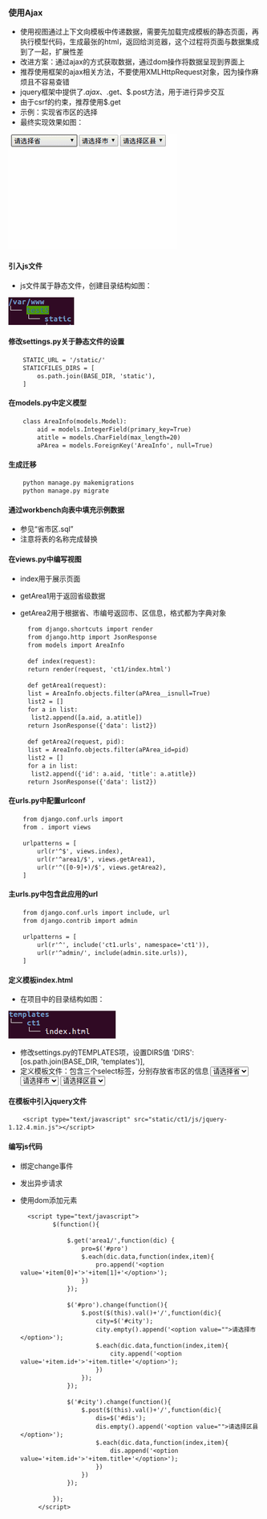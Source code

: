 ### 使用Ajax

* 使用视图通过上下文向模板中传递数据，需要先加载完成模板的静态页面，再执行模型代码，生成最张的html，返回给浏览器，这个过程将页面与数据集成到了一起，扩展性差
* 改进方案：通过ajax的方式获取数据，通过dom操作将数据呈现到界面上
* 推荐使用框架的ajax相关方法，不要使用XMLHttpRequest对象，因为操作麻烦且不容易查错
* jquery框架中提供了$.ajax、$.get、$.post方法，用于进行异步交互
* 由于csrf的约束，推荐使用$.get
* 示例：实现省市区的选择
* 最终实现效果如图：  

![alt文本](Images/city.gif "Title")

#### 引入js文件

* js文件属于静态文件，创建目录结构如图：  

![alt文本](Images/static.png "Title")

#### 修改settings.py关于静态文件的设置      

        STATIC_URL = '/static/'
        STATICFILES_DIRS = [
            os.path.join(BASE_DIR, 'static'),
        ]  

#### 在models.py中定义模型

        class AreaInfo(models.Model):
            aid = models.IntegerField(primary_key=True)
            atitle = models.CharField(max_length=20)
            aPArea = models.ForeignKey('AreaInfo', null=True)  

#### 生成迁移

        python manage.py makemigrations
        python manage.py migrate  

#### 通过workbench向表中填充示例数据

* 参见“省市区.sql”
* 注意将表的名称完成替换  

#### 在views.py中编写视图

* index用于展示页面
* getArea1用于返回省级数据
* getArea2用于根据省、市编号返回市、区信息，格式都为字典对象  



        from django.shortcuts import render
        from django.http import JsonResponse
        from models import AreaInfo

        def index(request):
        return render(request, 'ct1/index.html')

        def getArea1(request):
        list = AreaInfo.objects.filter(aPArea__isnull=True)
        list2 = []
        for a in list:
         list2.append([a.aid, a.atitle])
        return JsonResponse({'data': list2})

        def getArea2(request, pid):
        list = AreaInfo.objects.filter(aPArea_id=pid)
        list2 = []
        for a in list:
         list2.append({'id': a.aid, 'title': a.atitle})
        return JsonResponse({'data': list2})  

#### 在urls.py中配置urlconf

        from django.conf.urls import
        from . import views

        urlpatterns = [
            url(r'^$', views.index),
            url(r'^area1/$', views.getArea1),
            url(r'^([0-9]+)/$', views.getArea2),
        ]  

#### 主urls.py中包含此应用的url

        from django.conf.urls import include, url
        from django.contrib import admin

        urlpatterns = [
            url(r'^', include('ct1.urls', namespace='ct1')),
            url(r'^admin/', include(admin.site.urls)),
        ]  

#### 定义模板index.html

* 在项目中的目录结构如图：  

![alt文本](Images/templates2.png "Title")

* 修改settings.py的TEMPLATES项，设置DIRS值
        'DIRS': [os.path.join(BASE_DIR, 'templates')],
* 定义模板文件：包含三个select标签，分别存放省市区的信息
        <!DOCTYPE html>
        <html>
        <head>
            <title>省市区列表</title>
        </head>
        <body>
        <select id="pro">
            <option value="">请选择省</option>
        </select>
        <select id="city">
            <option value="">请选择市</option>
        </select>
        <select id="dis">
            <option value="">请选择区县</option>
        </select>
        </body>
        </html>

#### 在模板中引入jquery文件

        <script type="text/javascript" src="static/ct1/js/jquery-1.12.4.min.js"></script>  

#### 编写js代码

* 绑定change事件
* 发出异步请求
* 使用dom添加元素  


        <script type="text/javascript">
               $(function(){

                   $.get('area1/',function(dic) {
                       pro=$('#pro')
                       $.each(dic.data,function(index,item){
                           pro.append('<option value='+item[0]+'>'+item[1]+'</option>');
                       })
                   });

                   $('#pro').change(function(){
                       $.post($(this).val()+'/',function(dic){
                           city=$('#city');
                           city.empty().append('<option value="">请选择市</option>');
                           $.each(dic.data,function(index,item){
                               city.append('<option value='+item.id+'>'+item.title+'</option>');
                           })
                       });
                   });

                   $('#city').change(function(){
                       $.post($(this).val()+'/',function(dic){
                           dis=$('#dis');
                           dis.empty().append('<option value="">请选择区县</option>');
                           $.each(dic.data,function(index,item){
                               dis.append('<option value='+item.id+'>'+item.title+'</option>');
                           })
                       })
                   });

               });
           </script>
